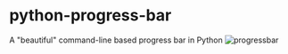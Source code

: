 # python-progress-bar
A "beautiful" command-line based progress bar in Python
![progressbar](https://user-images.githubusercontent.com/74302380/187019980-dd247c8f-02f2-4e31-a7d0-db2eec5c02e7.png)
